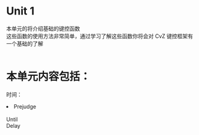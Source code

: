 # Unit 1

本单元的将介绍基础的键控函数<br>
这些函数的使用方法非常简单，通过学习了解这些函数你将会对 CvZ 键控框架有一个基础的了解<br><br>
# 本单元内容包括：
时间：<br>
<li>Prejudge</li><br>
Until<br>
Delay<br>

